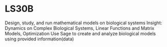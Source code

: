 # LS30B
Design, study, and run mathematical models on biological systems Insight: Dynamics on Complex Biological Systems, Linear Functions and Matrix Models, Optimization Use Sage to create and analyze biological models using provided information(data) 
